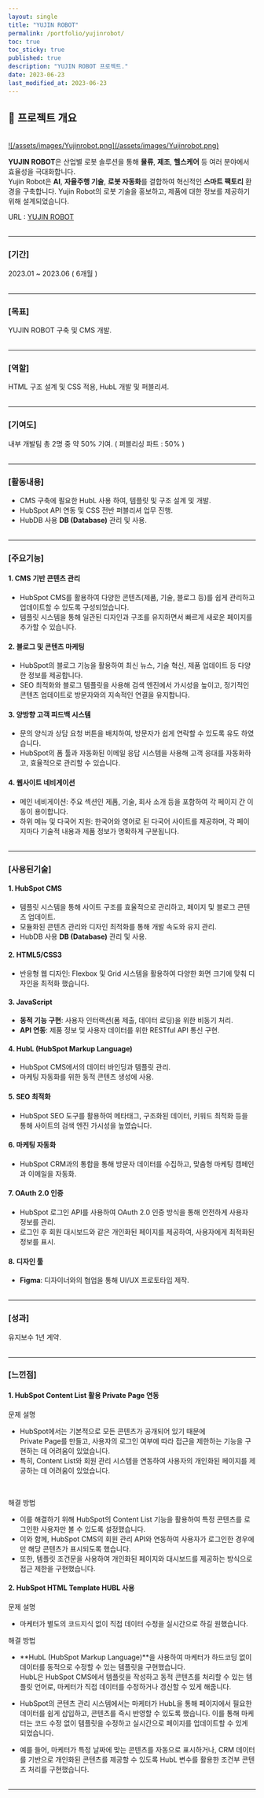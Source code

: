 ```yaml
---
layout: single
title: "YUJIN ROBOT"
permalink: /portfolio/yujinrobot/
toc: true
toc_sticky: true
published: true
description: "YUJIN ROBOT 프로젝트."
date: 2023-06-23
last_modified_at: 2023-06-23
---
```


## 📄 프로젝트 개요
<br/>
<a class="batimmage" href="/assets/images/Yujinrobot.png">
![/assets/images/Yujinrobot.png](/assets/images/Yujinrobot.png)
</a>

**YUJIN ROBOT**은 산업별 로봇 솔루션을 통해 **물류**, **제조**, **헬스케어** 등 여러 분야에서 효율성을 극대화합니다.  
Yujin Robot은 **AI**, **자율주행 기술**, **로봇 자동화**를 결합하여 혁신적인 **스마트 팩토리** 환경을 구축합니다.
Yujin Robot의 로봇 기술을 홍보하고, 제품에 대한 정보를 제공하기 위해 설계되었습니다.

URL : <a href="https://yujinrobot.com/" target="_blank">YUJIN ROBOT</a>
<br/><br/>

---

### [기간] <br/>

2023.01 ~ 2023.06 ( 6개월 )
<br/><br/>

---

### [목표] <br/>

YUJIN ROBOT 구축 및 CMS 개발.
<br/><br/>

---

### [역할] <br/>

HTML 구조 설계 및 CSS 적용, HubL 개발 및 퍼블리셔.
<br/><br/>

---

### [기여도] <br/>

내부 개발팀 총 2명 중 약 50% 기여. ( 퍼블리싱 파트 : 50% )
<br/><br/>

---

### [활동내용]

- CMS 구축에 필요한 HubL 사용 하여, 템플릿 및 구조 설계 및 개발.
- HubSpot API 연동 및 CSS 전반 퍼블리셔 업무 진행.
- HubDB 사용 **DB (Database)** 관리 및 사용.
<br/><br/>

---

### [주요기능]

#### 1. **CMS 기반 콘텐츠 관리**

- HubSpot CMS를 활용하여 다양한 콘텐츠(제품, 기술, 블로그 등)를 쉽게 관리하고 업데이트할 수 있도록 구성되었습니다.
- 템플릿 시스템을 통해 일관된 디자인과 구조를 유지하면서 빠르게 새로운 페이지를 추가할 수 있습니다.

#### 2. **블로그 및 콘텐츠 마케팅**

- HubSpot의 블로그 기능을 활용하여 최신 뉴스, 기술 혁신, 제품 업데이트 등 다양한 정보를 제공합니다.
- SEO 최적화와 블로그 템플릿을 사용해 검색 엔진에서 가시성을 높이고, 정기적인 콘텐츠 업데이트로 방문자와의 지속적인 연결을 유지합니다.

#### 3. **양방향 고객 피드백 시스템**

- 문의 양식과 상담 요청 버튼을 배치하여, 방문자가 쉽게 연락할 수 있도록 유도 하였습니다.
- HubSpot의 폼 툴과 자동화된 이메일 응답 시스템을 사용해 고객 응대를 자동화하고, 효율적으로 관리할 수 있습니다.

#### 4. **웹사이트 네비게이션**
- 메인 네비게이션: 주요 섹션인 제품, 기술, 회사 소개 등을 포함하여 각 페이지 간 이동이 용이합니다.
- 하위 메뉴 및 다국어 지원: 한국어와 영어로 된 다국어 사이트를 제공하며, 각 페이지마다 기술적 내용과 제품 정보가 명확하게 구분됩니다.
<br/><br/>

---

### [사용된기술] 

#### 1. **HubSpot CMS**

- 템플릿 시스템을 통해 사이트 구조를 효율적으로 관리하고, 페이지 및 블로그 콘텐츠 업데이트.
- 모듈화된 콘텐츠 관리와 디자인 최적화를 통해 개발 속도와 유지 관리.
- HubDB 사용 **DB (Database)** 관리 및 사용.

#### 2. **HTML5/CSS3**

- 반응형 웹 디자인: Flexbox 및 Grid 시스템을 활용하여 다양한 화면 크기에 맞춰 디자인을 최적화 했습니다.

#### 3. **JavaScript** 

- **동적 기능 구현**: 사용자 인터랙션(폼 제출, 데이터 로딩)을 위한 비동기 처리.  
- **API 연동**: 제품 정보 및 사용자 데이터를 위한 RESTful API 통신 구현.  

#### 4. **HubL** (HubSpot Markup Language)

- HubSpot CMS에서의 데이터 바인딩과 템플릿 관리.
- 마케팅 자동화를 위한 동적 콘텐츠 생성에 사용.

#### 5. **SEO 최적화**

- HubSpot SEO 도구를 활용하여 메타태그, 구조화된 데이터, 키워드 최적화 등을 통해 사이트의 검색 엔진 가시성을 높였습니다.

#### 6. **마케팅 자동화**

- HubSpot CRM과의 통합을 통해 방문자 데이터를 수집하고, 맞춤형 마케팅 캠페인과 이메일을 자동화.

#### 7. **OAuth 2.0 인증**

- HubSpot 로그인 API를 사용하여 OAuth 2.0 인증 방식을 통해 안전하게 사용자 정보를 관리.
- 로그인 후 회원 대시보드와 같은 개인화된 페이지를 제공하여, 사용자에게 최적화된 정보를 표시.

#### 8. **디자인 툴**  

- **Figma**: 디자이너와의 협업을 통해 UI/UX 프로토타입 제작. 
<br/><br/>

---

### [성과] <br/>

유지보수 1년 계약. 
<br/><br/>

---

### [느낀점] 

#### 1. **HubSpot Content List 활용 Private Page 연동** <br>

문제 설명 <br>
- HubSpot에서는 기본적으로 모든 콘텐츠가 공개되어 있기 때문에 <br>
Private Page를 만들고, 사용자의 로그인 여부에 따라 접근을 제한하는 기능을 구현하는 데 어려움이 있었습니다.
- 특히, Content List와 회원 관리 시스템을 연동하여 사용자의 개인화된 페이지를 제공하는 데 어려움이 있었습니다.
<br> 

해결 방법 <br>
- 이를 해결하기 위해 HubSpot의 Content List 기능을 활용하여 특정 콘텐츠를 로그인한 사용자만 볼 수 있도록 설정했습니다. 
- 이와 함께, HubSpot CMS의 회원 관리 API와 연동하여 사용자가 로그인한 경우에만 해당 콘텐츠가 표시되도록 했습니다. 
- 또한, 템플릿 조건문을 사용하여 개인화된 페이지와 대시보드를 제공하는 방식으로 접근 제한을 구현했습니다.

#### 2. **HubSpot HTML Template HUBL 사용** <br>

문제 설명 <br>
- 마케터가 별도의 코드지식 없이 직접 데이터 수정을 실시간으로 하길 원했습니다.

해결 방법 <br>
- **HubL (HubSpot Markup Language)**을 사용하여 마케터가 하드코딩 없이 데이터를 동적으로 수정할 수 있는 템플릿을 구현했습니다. <br> 
HubL은 HubSpot CMS에서 템플릿을 작성하고 동적 콘텐츠를 처리할 수 있는 템플릿 언어로, 마케터가 직접 데이터를 수정하거나 갱신할 수 있게 해줍니다.

- HubSpot의 콘텐츠 관리 시스템에서는 마케터가 HubL을 통해 페이지에서 필요한 데이터를 쉽게 삽입하고, 콘텐츠를 즉시 반영할 수 있도록 했습니다. 이를 통해 마케터는 코드 수정 없이 템플릿을 수정하고 실시간으로 페이지를 업데이트할 수 있게 되었습니다.

- 예를 들어, 마케터가 특정 날짜에 맞는 콘텐츠를 자동으로 표시하거나, CRM 데이터를 기반으로 개인화된 콘텐츠를 제공할 수 있도록 HubL 변수를 활용한 조건부 콘텐츠 처리를 구현했습니다.
<br/><br/>

---